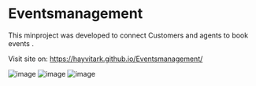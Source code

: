 # Eventsmanagement
This minproject was developed to connect Customers and agents to book events .

Visit site on:
https://hayvitark.github.io/Eventsmanagement/

![image](https://github.com/HayvitaRK/Eventsmanagement/assets/130721261/bb41e8a5-fc4c-4a2b-a964-90986b5683f0)
![image](https://github.com/HayvitaRK/Eventsmanagement/assets/130721261/3092adc2-2a81-4f9d-954a-3ea098efc634)
![image](https://github.com/HayvitaRK/Eventsmanagement/assets/130721261/8d316d67-b7c1-48db-a0e3-8dd1bad2b7fc)
